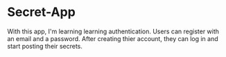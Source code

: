 # Secret-App

With this app, I'm learning learning authentication. Users can register with an email and a password. After creating thier account, they can log in and start posting their secrets.
